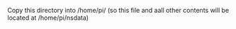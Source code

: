 Copy this directory into /home/pi/ (so this file and aall other contents will be located at /home/pi/nsdata)
